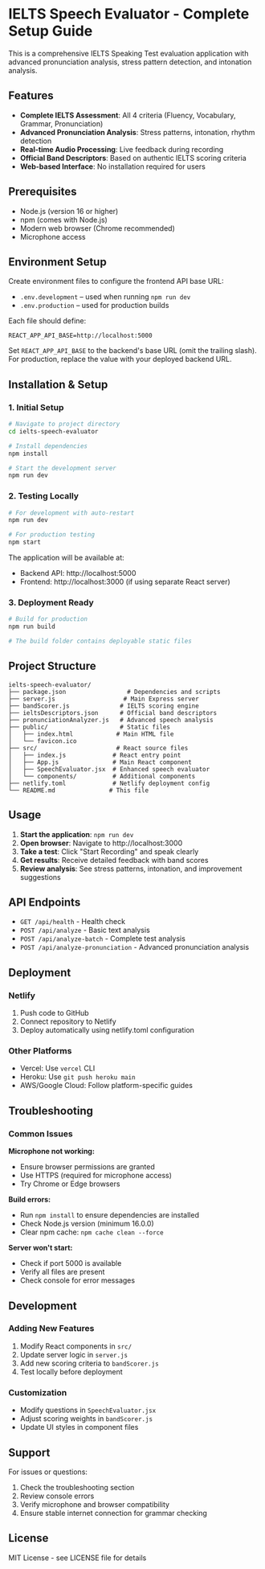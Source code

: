 # IELTS Speech Evaluator - Complete Setup Guide

This is a comprehensive IELTS Speaking Test evaluation application with advanced pronunciation analysis, stress pattern detection, and intonation analysis.

## Features

- **Complete IELTS Assessment**: All 4 criteria (Fluency, Vocabulary, Grammar, Pronunciation)
- **Advanced Pronunciation Analysis**: Stress patterns, intonation, rhythm detection
- **Real-time Audio Processing**: Live feedback during recording
- **Official Band Descriptors**: Based on authentic IELTS scoring criteria
- **Web-based Interface**: No installation required for users

## Prerequisites

- Node.js (version 16 or higher)
- npm (comes with Node.js)
- Modern web browser (Chrome recommended)
- Microphone access

## Environment Setup

Create environment files to configure the frontend API base URL:

- `.env.development` – used when running `npm run dev`
- `.env.production` – used for production builds

Each file should define:

```
REACT_APP_API_BASE=http://localhost:5000
```

Set `REACT_APP_API_BASE` to the backend's base URL (omit the trailing slash). For production, replace the value with your deployed backend URL.

## Installation & Setup

### 1. Initial Setup
```bash
# Navigate to project directory
cd ielts-speech-evaluator

# Install dependencies
npm install

# Start the development server
npm run dev
```

### 2. Testing Locally
```bash
# For development with auto-restart
npm run dev

# For production testing
npm start
```

The application will be available at:
- Backend API: http://localhost:5000
- Frontend: http://localhost:3000 (if using separate React server)

### 3. Deployment Ready
```bash
# Build for production
npm run build

# The build folder contains deployable static files
```

## Project Structure

```
ielts-speech-evaluator/
├── package.json                 # Dependencies and scripts
├── server.js                   # Main Express server
├── bandScorer.js              # IELTS scoring engine
├── ieltsDescriptors.json      # Official band descriptors
├── pronunciationAnalyzer.js   # Advanced speech analysis
├── public/                    # Static files
│   ├── index.html            # Main HTML file
│   └── favicon.ico
├── src/                      # React source files
│   ├── index.js             # React entry point
│   ├── App.js               # Main React component
│   ├── SpeechEvaluator.jsx  # Enhanced speech evaluator
│   └── components/          # Additional components
├── netlify.toml             # Netlify deployment config
└── README.md               # This file
```

## Usage

1. **Start the application**: `npm run dev`
2. **Open browser**: Navigate to http://localhost:3000
3. **Take a test**: Click "Start Recording" and speak clearly
4. **Get results**: Receive detailed feedback with band scores
5. **Review analysis**: See stress patterns, intonation, and improvement suggestions

## API Endpoints

- `GET /api/health` - Health check
- `POST /api/analyze` - Basic text analysis
- `POST /api/analyze-batch` - Complete test analysis
- `POST /api/analyze-pronunciation` - Advanced pronunciation analysis

## Deployment

### Netlify
1. Push code to GitHub
2. Connect repository to Netlify
3. Deploy automatically using netlify.toml configuration

### Other Platforms
- Vercel: Use `vercel` CLI
- Heroku: Use `git push heroku main`
- AWS/Google Cloud: Follow platform-specific guides

## Troubleshooting

### Common Issues

**Microphone not working:**
- Ensure browser permissions are granted
- Use HTTPS (required for microphone access)
- Try Chrome or Edge browsers

**Build errors:**
- Run `npm install` to ensure dependencies are installed
- Check Node.js version (minimum 16.0.0)
- Clear npm cache: `npm cache clean --force`

**Server won't start:**
- Check if port 5000 is available
- Verify all files are present
- Check console for error messages

## Development

### Adding New Features
1. Modify React components in `src/`
2. Update server logic in `server.js`
3. Add new scoring criteria to `bandScorer.js`
4. Test locally before deployment

### Customization
- Modify questions in `SpeechEvaluator.jsx`
- Adjust scoring weights in `bandScorer.js`
- Update UI styles in component files

## Support

For issues or questions:
1. Check the troubleshooting section
2. Review console errors
3. Verify microphone and browser compatibility
4. Ensure stable internet connection for grammar checking

## License

MIT License - see LICENSE file for details